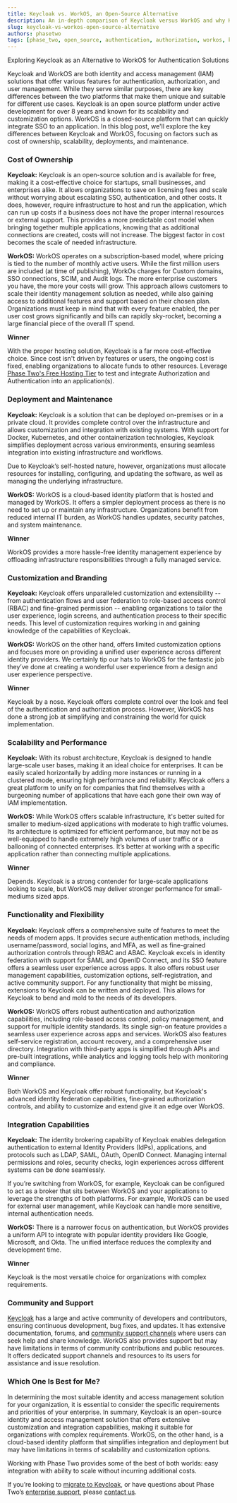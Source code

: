 ```yaml
---
title: Keycloak vs. WorkOS, an Open-Source Alternative
description: An in-depth comparison of Keycloak versus WorkOS and why Keycloak is a strong alternative to a paid Authentication and Authorization service.
slug: keycloak-vs-workos-open-source-alternative
authors: phasetwo
tags: [phase_two, open_source, authentication, authorization, workos, keycloak]
---
```


Exploring Keycloak as an Alternative to WorkOS for Authentication Solutions

Keycloak and WorkOS are both identity and access management (IAM) solutions that offer various features for authentication, authorization, and user management. While they serve similar purposes, there are key differences between the two platforms that make them unique and suitable for different use cases. Keycloak is an open source platform under active development for over 8 years and known for its scalability and customization options. WorkOS is a closed-source platform that can quickly integrate SSO to an application. In this blog post, we'll explore the key differences between Keycloak and WorkOS, focusing on factors such as cost of ownership, scalability, deployments, and maintenance.

<!--truncate-->

### Cost of Ownership

**Keycloak:**
Keycloak is an open-source solution and is available for free, making it a cost-effective choice for startups, small businesses, and enterprises alike. It allows organizations to save on licensing fees and scale without worrying about escalating SSO, authentication, and other costs. It does, however, require infrastructure to host and run the application, which can run up costs if a business does not have the proper internal resources or external support. This provides a more predictable cost model when bringing together multiple applications, knowing that as additional connections are created, costs will not increase. The biggest factor in cost becomes the scale of needed infrastructure.

**WorkOS:**
WorkOS operates on a subscription-based model, where pricing is tied to the number of monthly active users. While the first million users are included (at time of publishing), WorkOs charges for Custom domains, SSO connections, SCIM, and Audit logs. The more enterprise customers you have, the more your costs will grow. This approach allows customers to scale their identity management solution as needed, while also gaining access to additional features and support based on their chosen plan. Organizations must keep in mind that with every feature enabled, the per user cost grows significantly and bills can rapidly sky-rocket, becoming a large financial piece of the overall IT spend.

**Winner**

With the proper hosting solution, Keycloak is a far more cost-effective choice. Since cost isn't driven by features or users, the ongoing cost is fixed, enabling organizations to allocate funds to other resources. Leverage [Phase Two's Free Hosting Tier](https://phasetwo.io/hosting/) to test and integrate Authorization and Authentication into an application(s).

### Deployment and Maintenance

**Keycloak:**
Keycloak is a solution that can be deployed on-premises or in a private cloud. It provides complete control over the infrastructure and allows customization and integration with existing systems. With support for Docker, Kubernetes, and other containerization technologies, Keycloak simplifies deployment across various environments, ensuring seamless integration into existing infrastructure and workflows.

Due to Keycloak’s self-hosted nature, however, organizations must allocate resources for installing, configuring, and updating the software, as well as managing the underlying infrastructure.

**WorkOS:**
WorkOS is a cloud-based identity platform that is hosted and managed by WorkOS. It offers a simpler deployment process as there is no need to set up or maintain any infrastructure.
Organizations benefit from reduced internal IT burden, as WorkOS handles updates, security patches, and system maintenance.

**Winner**

WorkOS provides a more hassle-free identity management experience by offloading infrastructure responsibilities through a fully managed service.

### Customization and Branding

**Keycloak:**
Keycloak offers unparalleled customization and extensibility -- from authentication flows and user federation to role-based access control (RBAC) and fine-grained permission -- enabling organizations to tailor the user experience, login screens, and authentication process to their specific needs. This level of customization requires working in and gaining knowledge of the capabilities of Keycloak.

**WorkOS:**
WorkOS on the other hand, offers limited customization options and focuses more on providing a unified user experience across different identity providers. We certainly tip our hats to WorkOS for the fantastic job they’ve done at creating a wonderful user experience from a design and user experience perspective.

**Winner**

Keycloak by a nose. Keycloak offers complete control over the look and feel of the authentication and authorization process. However, WorkOS has done a strong job at simplifying and constraining the world for quick implementation.

### Scalability and Performance

**Keycloak:**
With its robust architecture, Keycloak is designed to handle large-scale user bases, making it an ideal choice for enterprises. It can be easily scaled horizontally by adding more instances or running in a clustered mode, ensuring high performance and reliability. Keycloak offers a great platform to unify on for companies that find themselves with a burgeoning number of applications that have each gone their own way of IAM implementation.

**WorkOS:**
While WorkOS offers scalable infrastructure, it's better suited for smaller to medium-sized applications with moderate to high traffic volumes. Its architecture is optimized for efficient performance, but may not be as well-equipped to handle extremely high volumes of user traffic or a ballooning of connected enterprises. It’s better at working with a specific application rather than connecting multiple applications.

**Winner**

Depends. Keycloak is a strong contender for large-scale applications looking to scale, but WorkOS may deliver stronger performance for small-mediums sized apps.

### Functionality and Flexibility

**Keycloak:**
Keycloak offers a comprehensive suite of features to meet the needs of modern apps. It provides secure authentication methods, including username/password, social logins, and MFA, as well as fine-grained authorization controls through RBAC and ABAC. Keycloak excels in identity federation with support for SAML and OpenID Connect, and its SSO feature offers a seamless user experience across apps. It also offers robust user management capabilities, customization options, self-registration, and active community support. For any functionality that might be missing, extensions to Keycloak can be written and deployed. This allows for Keycloak to bend and mold to the needs of its developers.

**WorkOS:**
WorkOS offers robust authentication and authorization capabilities, including role-based access control, policy management, and support for multiple identity standards. Its single sign-on feature provides a seamless user experience across apps and services. WorkOS also features self-service registration, account recovery, and a comprehensive user directory. Integration with third-party apps is simplified through APIs and pre-built integrations, while analytics and logging tools help with monitoring and compliance.

**Winner**

Both WorkOS and Keycloak offer robust functionality, but Keycloak's advanced identity federation capabilities, fine-grained authorization controls, and ability to customize and extend give it an edge over WorkOS.

### Integration Capabilities

**Keycloak:**
The identity brokering capability of Keycloak enables delegation authentication to external Identity Providers (IdPs), applications, and protocols such as LDAP, SAML, OAuth, OpenID Connect. Managing internal permissions and roles, security checks, login experiences across different systems can be done seamlessly.

If you’re switching from WorkOS, for example, Keycloak can be configured to act as a broker that sits between WorkOS and your applications to leverage the strengths of both platforms. For example, WorkOS can be used for external user management, while Keycloak can handle more sensitive, internal authentication needs.

**WorkOS:**
There is a narrower focus on authentication, but WorkOS provides a uniform API to integrate with popular identity providers like Google, Microsoft, and Okta. The unified interface reduces the complexity and development time.

**Winner**

Keycloak is the most versatile choice for organizations with complex requirements.

### Community and Support

[Keycloak](https://github.com/keycloak) has a large and active community of developers and contributors, ensuring continuous development, bug fixes, and updates. It has extensive documentation, forums, and [community support channels](https://keycloak.discourse.group/) where users can seek help and share knowledge. WorkOS also provides support but may have limitations in terms of community contributions and public resources. It offers dedicated support channels and resources to its users for assistance and issue resolution.

### Which One Is Best for Me?

In determining the most suitable identity and access management solution for your organization, it is essential to consider the specific requirements and priorities of your enterprise. In summary, Keycloak is an open-source identity and access management solution that offers extensive customization and integration capabilities, making it suitable for organizations with complex requirements. WorkOS, on the other hand, is a cloud-based identity platform that simplifies integration and deployment but may have limitations in terms of scalability and customization options.

Working with Phase Two provides some of the best of both worlds: easy integration with ability to scale without incurring additional costs.

If you’re looking to [migrate to Keycloak](https://phasetwo.io/support/migrate-to-keycloak/), or have questions about Phase Two’s [enterprise support](https://phasetwo.io/support/), please [contact us](https://app.simplymeet.me/phasetwo).
